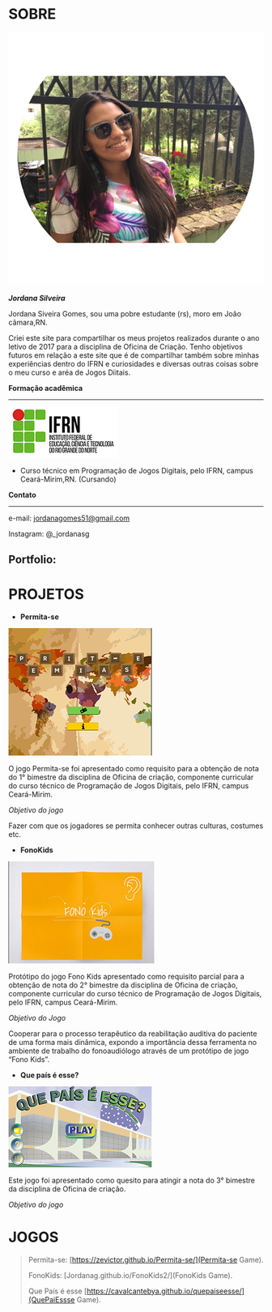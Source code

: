 

# [](SOBRE)SOBRE

![](eu1.png)

**_Jordana Silveira_**
   
Jordana Siveira Gomes, sou uma pobre estudante (rs), moro em João cãmara,RN.
   
Criei este site para compartilhar os meus projetos realizados durante o ano letivo de 2017 para a disciplina de Oficina de Criação. Tenho objetivos futuros em relação a este site que é de compartilhar também sobre minhas experiências dentro do IFRN e curiosidades e diversas outras coisas sobre o meu curso e aréa de Jogos Diitais.


**Formação acadêmica**

***

![](IFRN4.png)

* Curso técnico em Programação de Jogos Digitais, pelo IFRN, campus Ceará-Mirim,RN. (Cursando)


**Contato**

***

e-mail: jordanagomes51@gmail.com

Instagram: @_jordanasg



## [](Portfolio:)Portfolio:


# [](PROJETOS)PROJETOS


* **Permita-se**

![](ps.png)

O jogo Permita-se foi apresentado como requisito para a obtenção de nota do 1° bimestre da disciplina de Oficina de criação, componente curricular do curso técnico de Programação de Jogos Digitais, pelo IFRN, campus Ceará-Mirim.

_Objetivo do jogo_

Fazer com que os jogadores se permita conhecer outras culturas, costumes etc.


*  **FonoKids**

![](fk.jpg)

Protótipo do jogo Fono Kids apresentado como requisito parcial para a obtenção de nota do 2° bimestre da disciplina de Oficina de criação, componente curricular do curso técnico de Programação de Jogos Digitais, pelo IFRN, campus Ceará-Mirim.

_Objetivo do Jogo_

Cooperar para o processo terapêutico da reabilitação auditiva do paciente de uma forma mais dinâmica, expondo a importância dessa ferramenta no ambiente de trabalho do fonoaudiólogo através de um protótipo de jogo “Fono Kids”.

*  **Que país é esse?**

![](qp10.png)

Este jogo foi apresentado como quesito para atingir a nota do 3° bimestre da disciplina de Oficina de criação.


_Objetivo do jogo_


# [](JOGOS)JOGOS


> Permita-se:
>[https://zevictor.github.io/Permita-se/](Permita-se Game).
>
> FonoKids:
>[Jordanag.github.io/FonoKids2/](FonoKids Game).
>
> Que País é esse 
>[https://cavalcantebya.github.io/quepaiseesse/](QuePaiEssse Game).













